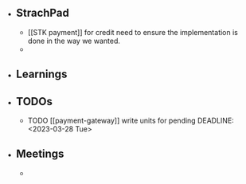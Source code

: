 - ## StrachPad
	- [[STK payment]] for credit need to ensure the implementation is done in the way we wanted.
	-
- ## Learnings
- ## TODOs
	- TODO [[payment-gateway]] write units for pending
	  DEADLINE: <2023-03-28 Tue>
- ## Meetings
	-